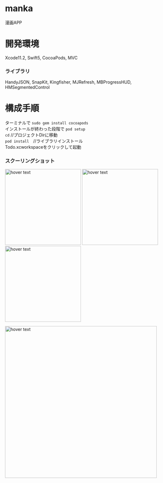 # manka
漫画APP
# 開発環境
Xcode11.2, Swift5, CocoaPods, MVC

### ライブラリ
HandyJSON, SnapKit, Kingfisher, MJRefresh, MBProgressHUD, HMSegmentedControl

# 構成手順
ターミナルで ```sudo gem install cocoapods``` <br>
インストールが終わった段階で ```pod setup``` <br>
```cd``` //プロジェクトDirに移動 <br>
```pod install```　//ライブラリインストール <br>
Todo.xcworkspaceをクリックして起動 <br>

### スクーリングショット
<p align="left">
  <img src="https://github.com/Ricky-yu/manka/blob/master/screen4.png" width="250" title="hover text">
  <img src="https://github.com/Ricky-yu/manka/blob/master/screen2.png" width="250" title="hover text">
  <img src="https://github.com/Ricky-yu/manka/blob/master/screen1.png" width="250" title="hover text">
</p>
<p align="left">
  <img src="https://github.com/Ricky-yu/manka/blob/master/MankaDemo.gif" width="500" title="hover text">
</p>
